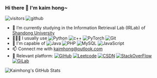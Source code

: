 ### Hi there 👋 I'm kaim hong~

![visitors](https://visitor-badge.glitch.me/badge?page_id=kaimss.kaimss&left_color=green&right_color=red) ![github](https://img.shields.io/badge/dynamic/json?label=Github&query=%24.data.totalSubs&url=https%3A%2F%2Fapi.spencerwoo.com%2Fsubstats%2F%3Fsource%3Dgithub%26queryKey%3Dkaimss)

- 🌱 I’m currently studying in the Information Retrieval Lab (IRLab) of [Shandong University](https://www.qdxq.sdu.edu.cn/)
- 👨🏽‍💻 I usually use ![Python](https://img.shields.io/badge/-Python-white?logo=python) ![c++](https://img.shields.io/badge/-C++-white?logo=c%2B%2B&logoColor=00599C) ![PyTorch](https://img.shields.io/badge/-PyTorch-white?logo=pytorch) ![Git](https://img.shields.io/badge/-Git-white?logo=git) 
- 🤖 I'm capable of ![Java](https://img.shields.io/badge/-Java-white?logo=java&logoColor=007396) ![PHP](https://img.shields.io/badge/-PHP-white?logo=php) ![MySQL](https://img.shields.io/badge/-MySQL-white?logo=mysql) ![JavaScript](https://img.shields.io/badge/-JavaScript-white?logo=javascript) 
- 📫 Connect me with kaimhong@outlook.com
- 🎯 Relevant platform: [![GiHub](https://img.shields.io/badge/-GitHub-white?logo=github&logoColor=181717)](https://github.com/kaimss) [![Leetcode](https://img.shields.io/badge/-LeetCode-white?logo=leetcode)](https://leetcode.cn/u/kaim/) [![CSDN](https://img.shields.io/badge/-CSDN-fc5531?logo=csdn)](https://blog.csdn.net/qq_36605433?spm=1000.2115.3001.5343) [![StackOverFlow](https://img.shields.io/badge/-StackOverFlow-white?logo=stackoverflow)](https://stackoverflow.com/users/10814749/kaim-hong) [![GiLab](https://img.shields.io/badge/-GitLab-white?logo=gitlab)](https://gitlab.com/kaimss) 

![Kaimhong's GitHub Stats](https://github-readme-stats.vercel.app/api?username=kaimss&count_private=true&show_icons=true&hide=issues&layout=compact) 

